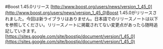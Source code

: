 #Boost 1.45.0リリース
[http://www.boost.org/users/news/version_1_45_0](http://www.boost.org/users/news/version_1_45_0)Boost 1.45.0がリリースされました。今回は新ライブラリはありません。日本語でのリリースノートは以下を参照してください。リリースノートに掲載されてない変更点があったら随時追記していきます。[https://sites.google.com/site/boostjp/document/version/1_45_0](https://sites.google.com/site/boostjp/document/version/1_45_0) 